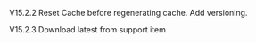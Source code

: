 V15.2.2 Reset Cache before regenerating cache.
Add versioning.

V15.2.3 Download latest from support item